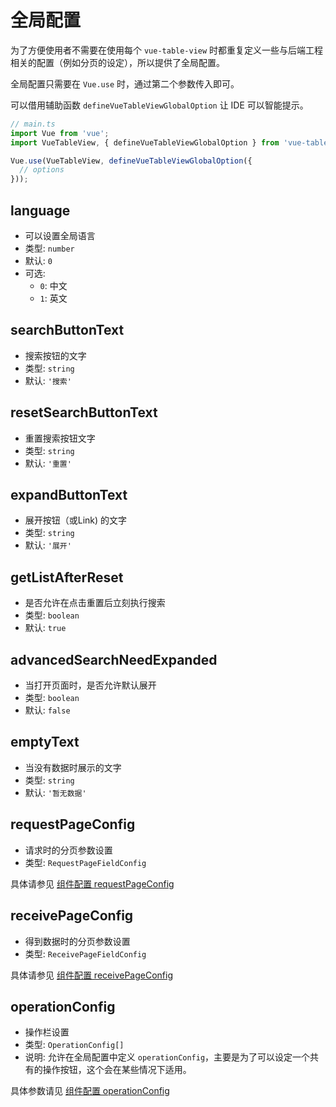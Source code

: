 # 全局配置
为了方便使用者不需要在使用每个 `vue-table-view` 时都重复定义一些与后端工程相关的配置（例如分页的设定），所以提供了全局配置。

全局配置只需要在 `Vue.use` 时，通过第二个参数传入即可。

可以借用辅助函数 `defineVueTableViewGlobalOption` 让 IDE 可以智能提示。

```ts
// main.ts
import Vue from 'vue';
import VueTableView, { defineVueTableViewGlobalOption } from 'vue-table-view';

Vue.use(VueTableView, defineVueTableViewGlobalOption({
  // options
}));
```

## language
- 可以设置全局语言
- 类型: `number`
- 默认: `0`
- 可选:
  - `0`: 中文
  - `1`: 英文

## searchButtonText
- 搜索按钮的文字
- 类型: `string`
- 默认: `'搜索'`

## resetSearchButtonText
- 重置搜索按钮文字
- 类型: `string`
- 默认: `'重置'`

## expandButtonText
- 展开按钮（或Link) 的文字
- 类型: `string`
- 默认: `'展开'`

## getListAfterReset
- 是否允许在点击重置后立刻执行搜索
- 类型: `boolean`
- 默认: `true`

## advancedSearchNeedExpanded
- 当打开页面时，是否允许默认展开
- 类型: `boolean`
- 默认: `false`

## emptyText
- 当没有数据时展示的文字
- 类型: `string`
- 默认: `'暂无数据'`

## requestPageConfig
- 请求时的分页参数设置
- 类型: `RequestPageFieldConfig`

具体请参见 [组件配置 requestPageConfig](component-config.md#requestpageconfig)

## receivePageConfig
- 得到数据时的分页参数设置
- 类型: `ReceivePageFieldConfig`

具体请参见 [组件配置 receivePageConfig](component-config.md#receivepageconfig)

## operationConfig
- 操作栏设置
- 类型: `OperationConfig[]`
- 说明: 允许在全局配置中定义 `operationConfig`，主要是为了可以设定一个共有的操作按钮，这个会在某些情况下适用。

具体参数请见 [组件配置 operationConfig](component-config.md#operationconfig)

